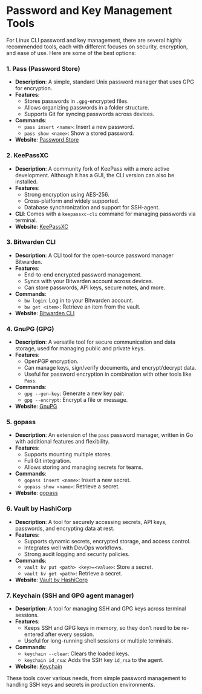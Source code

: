 # Password and Key Management Tools

For Linux CLI password and key management, there are several highly recommended tools, each with different focuses on security, encryption, and ease of use. Here are some of the best options:

### 1. **Pass (Password Store)**
   - **Description**: A simple, standard Unix password manager that uses GPG for encryption.
   - **Features**:
     - Stores passwords in `.gpg`-encrypted files.
     - Allows organizing passwords in a folder structure.
     - Supports Git for syncing passwords across devices.
   - **Commands**: 
     - `pass insert <name>`: Insert a new password.
     - `pass show <name>`: Show a stored password.
   - **Website**: [Password Store](https://www.passwordstore.org/)

### 2. **KeePassXC**
   - **Description**: A community fork of KeePass with a more active development. Although it has a GUI, the CLI version can also be installed.
   - **Features**:
     - Strong encryption using AES-256.
     - Cross-platform and widely supported.
     - Database synchronization and support for SSH-agent.
   - **CLI**: Comes with a `keepassxc-cli` command for managing passwords via terminal.
   - **Website**: [KeePassXC](https://keepassxc.org/)

### 3. **Bitwarden CLI**
   - **Description**: A CLI tool for the open-source password manager Bitwarden.
   - **Features**:
     - End-to-end encrypted password management.
     - Syncs with your Bitwarden account across devices.
     - Can store passwords, API keys, secure notes, and more.
   - **Commands**: 
     - `bw login`: Log in to your Bitwarden account.
     - `bw get <item>`: Retrieve an item from the vault.
   - **Website**: [Bitwarden CLI](https://bitwarden.com/help/cli/)

### 4. **GnuPG (GPG)**
   - **Description**: A versatile tool for secure communication and data storage, used for managing public and private keys.
   - **Features**:
     - OpenPGP encryption.
     - Can manage keys, sign/verify documents, and encrypt/decrypt data.
     - Useful for password encryption in combination with other tools like `Pass`.
   - **Commands**: 
     - `gpg --gen-key`: Generate a new key pair.
     - `gpg --encrypt`: Encrypt a file or message.
   - **Website**: [GnuPG](https://gnupg.org/)

### 5. **gopass**
   - **Description**: An extension of the `pass` password manager, written in Go with additional features and flexibility.
   - **Features**:
     - Supports mounting multiple stores.
     - Full Git integration.
     - Allows storing and managing secrets for teams.
   - **Commands**:
     - `gopass insert <name>`: Insert a new secret.
     - `gopass show <name>`: Retrieve a secret.
   - **Website**: [gopass](https://www.gopass.pw/)

### 6. **Vault by HashiCorp**
   - **Description**: A tool for securely accessing secrets, API keys, passwords, and encrypting data at rest.
   - **Features**:
     - Supports dynamic secrets, encrypted storage, and access control.
     - Integrates well with DevOps workflows.
     - Strong audit logging and security policies.
   - **Commands**:
     - `vault kv put <path> <key>=<value>`: Store a secret.
     - `vault kv get <path>`: Retrieve a secret.
   - **Website**: [Vault by HashiCorp](https://www.vaultproject.io/)

### 7. **Keychain (SSH and GPG agent manager)**
   - **Description**: A tool for managing SSH and GPG keys across terminal sessions.
   - **Features**:
     - Keeps SSH and GPG keys in memory, so they don’t need to be re-entered after every session.
     - Useful for long-running shell sessions or multiple terminals.
   - **Commands**:
     - `keychain --clear`: Clears the loaded keys.
     - `keychain id_rsa`: Adds the SSH key `id_rsa` to the agent.
   - **Website**: [Keychain](https://www.funtoo.org/Keychain)

These tools cover various needs, from simple password management to handling SSH keys and secrets in production environments.
